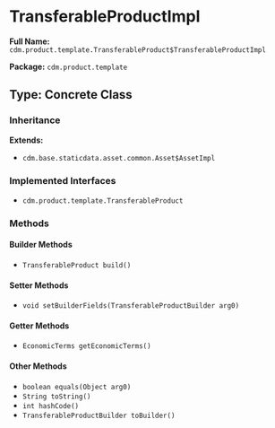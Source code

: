 # TransferableProductImpl

**Full Name:** `cdm.product.template.TransferableProduct$TransferableProductImpl`

**Package:** `cdm.product.template`

## Type: Concrete Class

### Inheritance

**Extends:**
- `cdm.base.staticdata.asset.common.Asset$AssetImpl`

### Implemented Interfaces

- `cdm.product.template.TransferableProduct`

### Methods

#### Builder Methods

- `TransferableProduct build()`

#### Setter Methods

- `void setBuilderFields(TransferableProductBuilder arg0)`

#### Getter Methods

- `EconomicTerms getEconomicTerms()`

#### Other Methods

- `boolean equals(Object arg0)`
- `String toString()`
- `int hashCode()`
- `TransferableProductBuilder toBuilder()`

